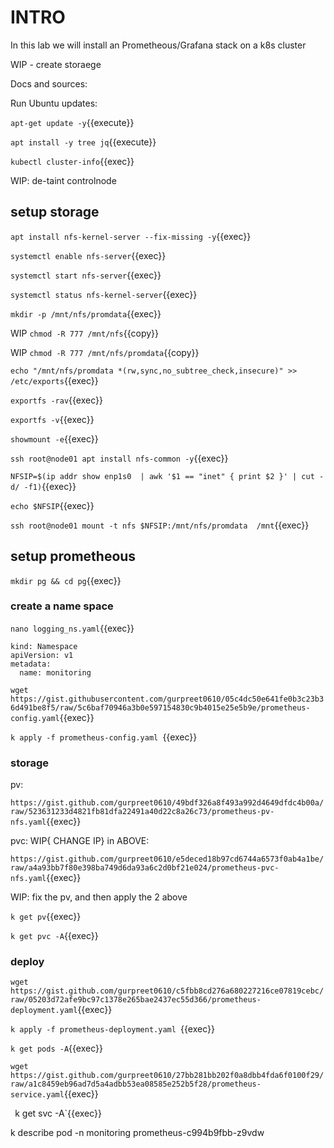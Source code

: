 # INTRO

In this lab we will install an Prometheous/Grafana stack on a k8s cluster

WIP - create storaege

Docs and sources:


Run Ubuntu updates:

`apt-get update -y`{{execute}}

`apt install -y tree jq`{{execute}}

`kubectl cluster-info`{{exec}}

WIP: de-taint controlnode

## setup storage

`apt install nfs-kernel-server --fix-missing -y`{{exec}}

`systemctl enable nfs-server`{{exec}}

`systemctl start nfs-server`{{exec}}

`systemctl status nfs-kernel-server`{{exec}}


`mkdir -p /mnt/nfs/promdata`{{exec}}

WIP `chmod -R 777 /mnt/nfs`{{copy}}

WIP `chmod -R 777 /mnt/nfs/promdata`{{copy}}

`echo "/mnt/nfs/promdata *(rw,sync,no_subtree_check,insecure)" >> /etc/exports`{{exec}}


`exportfs -rav`{{exec}}

`exportfs -v`{{exec}}


`showmount -e`{{exec}}

`ssh root@node01 apt install nfs-common -y`{{exec}}

`NFSIP=$(ip addr show enp1s0  | awk '$1 == "inet" { print $2 }' | cut -d/ -f1)`{{exec}}

`echo $NFSIP`{{exec}}

`ssh root@node01 mount -t nfs $NFSIP:/mnt/nfs/promdata  /mnt`{{exec}}

   

## setup prometheous

`mkdir pg && cd pg`{{exec}}

### create a name space

`nano logging_ns.yaml`{{exec}}

```
kind: Namespace
apiVersion: v1
metadata:
  name: monitoring
```


`wget https://gist.githubusercontent.com/gurpreet0610/05c4dc50e641fe0b3c23b36d491be8f5/raw/5c6baf70946a3b0e597154830c9b4015e25e5b9e/prometheus-config.yaml`{{exec}}



`k apply -f prometheus-config.yaml `{{exec}}


### storage

pv:

`https://gist.github.com/gurpreet0610/49bdf326a8f493a992d4649dfdc4b00a/raw/523631233d4821fb81dfa22491a40d22c8a26c73/prometheus-pv-nfs.yaml`{{exec}}

pvc: WIP{ CHANGE IP} in ABOVE:

`https://gist.github.com/gurpreet0610/e5deced18b97cd6744a6573f0ab4a1be/raw/a4a93bb7f80e398ba749d6da93a6c2d0bf21e024/prometheus-pvc-nfs.yaml`{{exec}}

WIP: fix the pv, and then apply the 2 above

`k get pv`{{exec}}

`k get pvc -A`{{exec}}

### deploy

`wget https://gist.github.com/gurpreet0610/c5fbb8cd276a680227216ce07819cebc/raw/05203d72afe9bc97c1378e265bae2437ec55d366/prometheus-deployment.yaml`{{exec}}


`k apply -f prometheus-deployment.yaml `{{exec}}

`k get pods -A`{{exec}}

`wget https://gist.github.com/gurpreet0610/27bb281bb202f0a8dbb4fda6f0100f29/raw/a1c8459eb96ad7d5a4adbb53ea08585e252b5f28/prometheus-service.yaml`{{exec}}

`
`k get svc -A`{{exec}}


k describe pod -n monitoring    prometheus-c994b9fbb-z9vdw